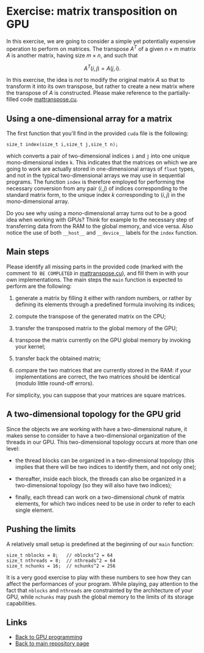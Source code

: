 
# Exercise: matrix transposition on GPU

In this exercise, we are going to consider a simple yet potentially
expensive operation to perform on matrices. The transpose $A^T$ of a
given $n \times m$ matrix $A$ is another matrix, having size $m \times n$,
and such that

$$
   A^T (i,j) = A(j,i) .
$$

In this exercise, the idea is *not* to modify the original matrix $A$ so that 
to transform it into its own transpose, but rather to create a new matrix where 
the transpose of $A$ is constructed. Please make reference to the partially-filled 
code [mattranspose.cu](./mattranspose.cu).

## Using a one-dimensional array for a matrix

The first function that you'll find in the provided ```cuda``` file is
the following:

	size_t index(size_t i,size_t j,size_t n);

which converts a pair of two-dimensional indices ```i``` and ```j``` 
into one unique mono-dimensional index ```k```. This indicates that
the matrices on which we are going to work are actually stored in
one-dimensional arrays of ```float``` types, and not in the 
typical two-dimensional arrays we may use in sequential programs.
The function ```index``` is therefore employed for performing the
necessary conversion from any pair $(i,j)$ of indices corresponding
to the standard matrix form, to the unique index $k$ corresponding to
$(i,j)$ in the mono-dimensional array.

Do you see why using a mono-dimensional array turns out to be
a good idea when working with GPUs? Think for example to the 
necessary step of transferring data from the RAM to the global
memory, and vice versa. Also notice the use of both ```__host__``` 
and ```__device__``` labels for the ```index``` function.

## Main steps

Please identify all missing parts in the provided code (marked with the 
comment ```TO BE COMPLETED``` in [mattranspose.cu](./mattranspose.cu)), and 
fill them in with your own implementations. The main steps the ```main``` 
function is expected to perform are the following:

1. generate a matrix by filling it either with random numbers, or rather
   by defining its elements through a predefined formula involving
   its indices;

2. compute the transpose of the generated matrix on the CPU;

3. transfer the transposed matrix to the global memory of the GPU;

4. transpose the matrix currently on the GPU global memory by invoking
   your kernel;

5. transfer back the obtained matrix;

6. compare the two matrices that are currently stored in the RAM:
   if your implementations are correct, the two matrices should be
   identical (modulo little round-off errors).

For simplicity, you can suppose that your matrices are square matrices.

## A two-dimensional topology for the GPU grid

Since the objects we are working with have a two-dimensional nature, 
it makes sense to consider to have a two-dimensional organization of the 
threads in our GPU. This two-dimensional topology occurs at more than
one level:

- the thread blocks can be organized in a two-dimensional topology 
  (this implies that there will be two indices to identify them, and
  not only one);

- thereafter, inside each block, the threads can also be organized in
  a two-dimensional topology (so they will also have two indices);

- finally, each thread can work on a two-dimensional *chunk* of matrix 
  elements, for which two indices need to be use in order to refer to each 
  single element.

## Pushing the limits

A relatively small setup is predefined at the beginning of our ```main```
function:

	size_t nblocks = 8;   // nblocks^2 = 64
	size_t nthreads = 8;  // nthreads^2 = 64
	size_t nchunks = 16;  // nchunks^2 = 256

It is a very good exercise to play with these numbers to see how they can
affect the performances of your program. While playing, pay attention to the 
fact that ```nblocks``` and ```nthreads``` are constrainted by the architecture 
of your GPU, while ```nchunks``` may push the global memory to the limits of its 
storage capabilities.

## Links

* [Back to GPU programming](./README.md)
* [Back to main repository page](../README.md)

